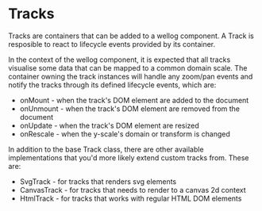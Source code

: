 # Tracks
Tracks are containers that can be added to a wellog component. A Track is resposible to react to lifecycle events provided by its container.

In the context of the wellog component, it is expected that all tracks visualise some data that can be mapped to a common domain scale. The container owning the track instances will handle any zoom/pan events and notify the tracks through its defined lifecycle events, which are:

* onMount - when the track's DOM element are added to the document
* onUnmount - when the track's DOM element are removed from the document
* onUpdate - when the track's DOM element are resized
* onRescale - when the y-scale's domain or transform is changed

In addition to the base Track class, there are other available implementations that you'd more likely extend custom tracks from. These are:

* SvgTrack - for tracks that renders svg elements
* CanvasTrack - for tracks that needs to render to a canvas 2d context
* HtmlTrack - for tracks that works with regular HTML DOM elements
